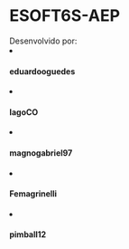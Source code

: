 # ESOFT6S-AEP

</h3>Desenvolvido por:</h3>
<li>
<h4>eduardooguedes</h4>
  </li>
  <li>
<h4>IagoCO</h4>
  </li>
  <li>
<h4>magnogabriel97</h4>
  </li>
  <li>
<h4>Femagrinelli</h4>
  </li>
 <li>
    <h4>pimball12</h4>
</li>
